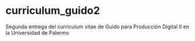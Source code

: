 # curriculum_guido2
Segunda entrega del curriculum vitae de Guido para Producción Digital II en la Universidad de Palermo 
